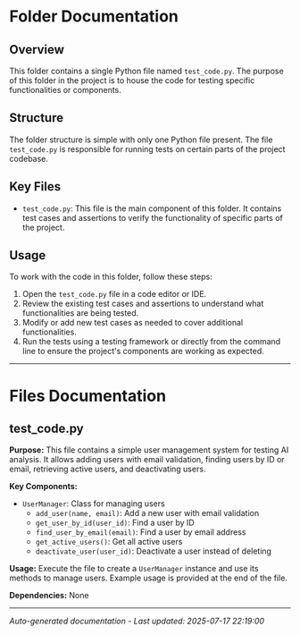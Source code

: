 # Folder Documentation

## Overview
This folder contains a single Python file named `test_code.py`. The purpose of this folder in the project is to house the code for testing specific functionalities or components.

## Structure
The folder structure is simple with only one Python file present. The file `test_code.py` is responsible for running tests on certain parts of the project codebase.

## Key Files
- `test_code.py`: This file is the main component of this folder. It contains test cases and assertions to verify the functionality of specific parts of the project.

## Usage
To work with the code in this folder, follow these steps:
1. Open the `test_code.py` file in a code editor or IDE.
2. Review the existing test cases and assertions to understand what functionalities are being tested.
3. Modify or add new test cases as needed to cover additional functionalities.
4. Run the tests using a testing framework or directly from the command line to ensure the project's components are working as expected.

---

# Files Documentation

## test_code.py

**Purpose:** This file contains a simple user management system for testing AI analysis. It allows adding users with email validation, finding users by ID or email, retrieving active users, and deactivating users.

**Key Components:**
- `UserManager`: Class for managing users
  - `add_user(name, email)`: Add a new user with email validation
  - `get_user_by_id(user_id)`: Find a user by ID
  - `find_user_by_email(email)`: Find a user by email address
  - `get_active_users()`: Get all active users
  - `deactivate_user(user_id)`: Deactivate a user instead of deleting

**Usage:** Execute the file to create a `UserManager` instance and use its methods to manage users. Example usage is provided at the end of the file.

**Dependencies:** None

---
*Auto-generated documentation - Last updated: 2025-07-17 22:19:00*
